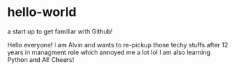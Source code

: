 # hello-world
a start up to get familiar with Github!

Hello everyone!
I am Alvin and wants to re-pickup those techy stuffs after 12 years in managment role which annoyed me a lot lol
I am also learning Python and AI!
Cheers!
